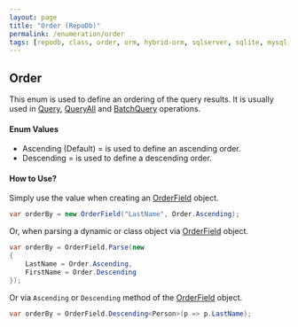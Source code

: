 ```yaml
---
layout: page
title: "Order (RepoDb)"
permalink: /enumeration/order
tags: [repodb, class, order, orm, hybrid-orm, sqlserver, sqlite, mysql, postgresql]
---
```


## Order

This enum is used to define an ordering of the query results. It is usually used in [Query](/operation/query), [QueryAll](/operation/queryall) and [BatchQuery](/operation/batchquery) operations.

#### Enum Values

- Ascending (Default) = is used to define an ascending order.
- Descending = is used to define a descending order.

#### How to Use?

Simply use the value when creating an [OrderField](/class/orderfield) object.

```csharp
var orderBy = new OrderField("LastName", Order.Ascending);
```

Or, when parsing a dynamic or class object via [OrderField](/class/orderfield) object.

```csharp
var orderBy = OrderField.Parse(new
{
    LastName = Order.Ascending,
    FirstName = Order.Descending
});
```

Or via `Ascending` or `Descending` method of the [OrderField](/class/orderfield) object.

```csharp
var orderBy = OrderField.Descending<Person>(p => p.LastName);
```
